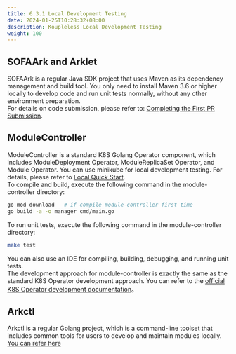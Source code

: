 ```yaml
---
title: 6.3.1 Local Development Testing
date: 2024-01-25T10:28:32+08:00
description: Koupleless Local Development Testing
weight: 100
---
```


## SOFAArk and Arklet
SOFAArk is a regular Java SDK project that uses Maven as its dependency management and build tool. You only need to install Maven 3.6 or higher locally to develop code and run unit tests normally, without any other environment preparation. <br /> For details on code submission, please refer to: [Completing the First PR Submission](/docs/contribution-guidelines/contribution/first-pr/).

## ModuleController
ModuleController is a standard K8S Golang Operator component, which includes ModuleDeployment Operator, ModuleReplicaSet Operator, and Module Operator. You can use minikube for local development testing. For details, please refer to [Local Quick Start](/docs/quick-start/module_ops/). <br />
To compile and build, execute the following command in the module-controller directory:
```bash
go mod download   # if compile module-controller first time
go build -a -o manager cmd/main.go  
```
To run unit tests, execute the following command in the module-controller directory:
```bash
make test
```
You can also use an IDE for compiling, building, debugging, and running unit tests.<br />
The development approach for module-controller is exactly the same as the standard K8S Operator development approach. You can refer to the [official K8S Operator development documentation](https://kubernetes.io/zh-cn/docs/concepts/extend-kubernetes/operator/)。

## Arkctl
Arkctl is a regular Golang project, which is a command-line toolset that includes common tools for users to develop and maintain modules locally.
[You can refer here](/docs/tutorials/build_and_deploy)


<br/>
